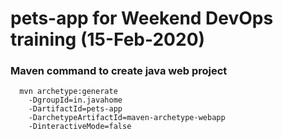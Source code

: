 # pets-app for Weekend DevOps training (15-Feb-2020)

### Maven command to create java web project

```
  mvn archetype:generate 
	-DgroupId=in.javahome
	-DartifactId=pets-app
	-DarchetypeArtifactId=maven-archetype-webapp
	-DinteractiveMode=false

```
